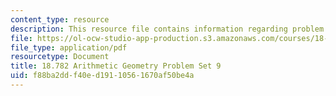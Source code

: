 ```yaml
---
content_type: resource
description: This resource file contains information regarding problem set 9.
file: https://ol-ocw-studio-app-production.s3.amazonaws.com/courses/18-782-introduction-to-arithmetic-geometry-fall-2013/f88ba2ddf40ed19110561670af50be4a_MIT18_782F13_pset9.pdf
file_type: application/pdf
resourcetype: Document
title: 18.782 Arithmetic Geometry Problem Set 9
uid: f88ba2dd-f40e-d191-1056-1670af50be4a
---
```

